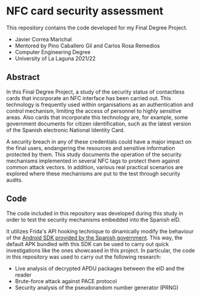# NFC card security assessment

This repository contains the code developed for my Final Degree Project.

- Javier Correa Marichal
- Mentored by Pino Caballero Gil and Carlos Rosa Remedios
- Computer Engineering Degree
- University of La Laguna 2021/22

## Abstract

In this Final Degree Project, a study of the security status of contactless cards that incorporate an NFC interface has been carried out. This technology is frequently used within organisations as an authentication and control mechanism, limiting the access of personnel to highly sensitive areas. Also cards that incorporate this technology are, for example, some government documents for citizen identification, such as the latest version of the Spanish electronic National Identity Card.

A security breach in any of these credentials could have a major impact on the final users, endangering the resources and sensitive information protected by them. This study documents the operation of the security mechanisms implemented in several NFC tags to protect them against common attack vectors. In addition, various real practical scenarios are explored where these mechanisms are put to the test through security audits.

## Code

The code included in this repository was developed during this study in order to test the security mechanisms embedded into the Spanish eID.

It utilizes Frida's API hooking technique to dinamically modify the behaviour of the [Android SDK provided by the Spanish government](https://www.dnielectronico.es/PORTALDNIE/PRF1_Cons02.action?pag=REF_1120). This way, the default APK bundled with this SDK can be used to carry out quick investigations like the ones showcased in this project. In particular, the code in this repository was used to carry out the following research:

- Live analysis of decrypted APDU packages between the eID and the reader
- Brute-force attack against PACE protocol
- Security analysis of the pseudorandom number generator (PRNG)
